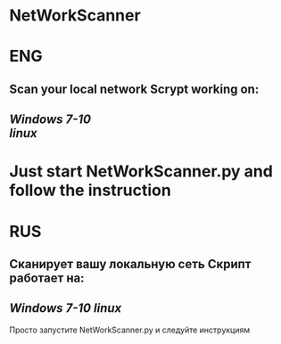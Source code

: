 # NetWorkScanner
ENG
=============
Scan your local network
Scrypt working on:
---------------
*Windows 7-10*  
*linux*
--------------
Just start NetWorkScanner.py and follow the instruction
==============
RUS
==============
Сканирует вашу локальную сеть
Скрипт работает на:
-------------
*Windows 7-10*
*linux*
--------------
Просто запустите NetWorkScanner.py и следуйте инструкциям
